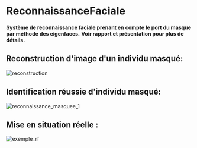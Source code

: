 # ReconnaissanceFaciale
**Système de reconnaissance faciale prenant en compte le port du masque par méthode des eigenfaces.**
**Voir rapport et présentation pour plus de détails.**



## Reconstruction d'image d'un individu masqué:

![reconstruction](https://github.com/baptistend/ReconnaissanceFaciale/assets/64712020/a45d04a9-adc9-4d72-8f74-aa54652971ea)


## Identification réussie d'individu masqué:

![reconnaissance_masquee_1](https://github.com/baptistend/ReconnaissanceFaciale/assets/64712020/20c146f1-0968-46c8-bd53-7931d5fcb6cd)


## Mise en situation réelle : 



![exemple_rf](https://github.com/baptistend/ReconnaissanceFaciale/assets/64712020/f613297b-c2d0-4906-bb67-1382705fcb16)
